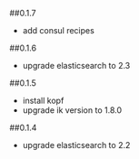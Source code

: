 ##0.1.7
* add consul recipes

##0.1.6
* upgrade elasticsearch to 2.3

##0.1.5
* install kopf
* upgrade ik version to 1.8.0

##0.1.4
* upgrade elasticsearch to 2.2
